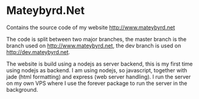 # Mateybyrd.Net
Contains the source code of my website http://www.mateybyrd.net

The code is split between two major branches, the master branch is the branch used on http://www.mateybyrd.net, the dev branch is used on http://dev.mateybyrd.net.

The website is build using a nodejs as server backend, this is my first time using nodejs as backend. I am using nodejs, so javascript, together with jade (html formatting) and express (web server handling). I run the server on my own VPS where I use the forever package to run the server in the background.
